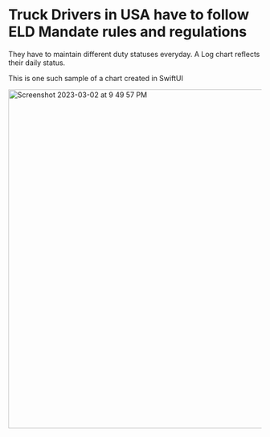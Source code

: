 # Truck Drivers in USA have to follow ELD Mandate rules and regulations

They have to maintain different duty statuses everyday. A Log chart reflects their daily status.

This is one such sample of a chart created in SwiftUI 

<img width="675" alt="Screenshot 2023-03-02 at 9 49 57 PM" src="https://user-images.githubusercontent.com/35603752/222619608-6eb98c8f-0444-481d-aba8-48b413307a35.png">

